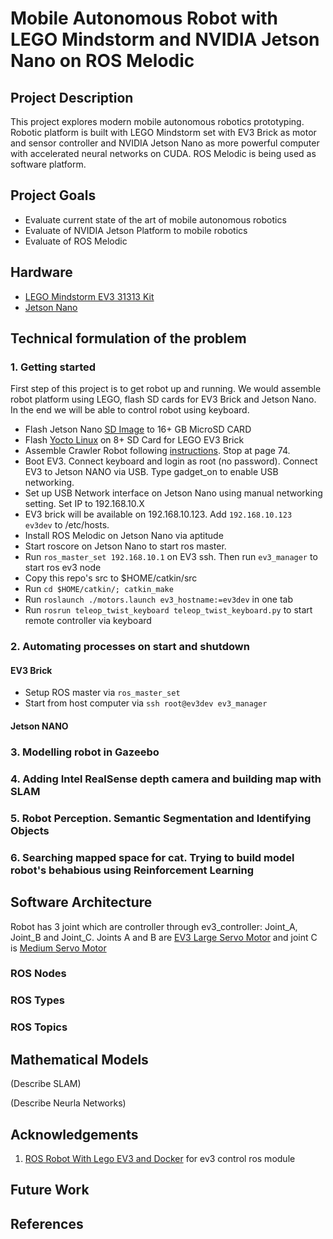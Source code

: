 # Mobile Autonomous Robot with LEGO Mindstorm and NVIDIA Jetson Nano on ROS Melodic

## Project Description

This project explores modern mobile autonomous robotics prototyping. Robotic platform is built with LEGO Mindstorm set with EV3 Brick as motor and sensor controller and NVIDIA Jetson Nano as more powerful computer with accelerated neural networks on CUDA. ROS Melodic is being used as software platform.

## Project Goals

* Evaluate current state of the art of mobile autonomous robotics
* Evaluate of NVIDIA Jetson Platform to mobile robotics
* Evaluate of ROS Melodic

## Hardware

* [LEGO Mindstorm EV3 31313 Kit](https://www.amazon.com/LEGO-MINDSTORMS-31313-Educational-Programming/dp/B00CWER3XY)
* [Jetson Nano](https://store.nvidia.com/store;jsessionid=EF8B35BF82FB37AA99EDC042B8E0AF31?Action=DisplayPage&Locale=en_US&SiteID=nvidia&id=QuickBuyCartPage)

## Technical formulation of the problem

### 1. Getting started

First step of this project is to get robot up and running. We would assemble robot platform using LEGO, flash SD cards for EV3 Brick and Jetson Nano. In the end we will be able to control robot using keyboard.

* Flash Jetson Nano [SD Image](https://developer.nvidia.com/jetson-nano-sd-card-image-r322) to 16+ GB MicroSD CARD
* Flash [Yocto Linux](http://hacks4ros.github.io/h4r_ev3_ctrl/) on 8+ SD Card for LEGO EV3 Brick
* Assemble Crawler Robot following [instructions](https://www.lego.com/en-gb/mindstorms/build-a-robot/gripp3r). Stop at page 74.
* Boot EV3. Connect keyboard and login as root (no password). Connect EV3 to Jetson NANO via USB. Type gadget_on to enable USB networking.
* Set up USB Network interface on Jetson Nano using manual networking setting. Set IP to 192.168.10.X
* EV3 brick will be available on 192.168.10.123. Add ```192.168.10.123  ev3dev``` to /etc/hosts.
* Install ROS Melodic on Jetson Nano via aptitude
* Start roscore on Jetson Nano to start ros master.
* Run ```ros_master_set 192.168.10.1``` on EV3 ssh. Then run ```ev3_manager``` to start ros ev3 node
* Copy this repo's src to $HOME/catkin/src
* Run ```cd $HOME/catkin/; catkin_make```
* Run ```roslaunch ./motors.launch ev3_hostname:=ev3dev``` in one tab
* Run ```rosrun teleop_twist_keyboard teleop_twist_keyboard.py``` to start remote controller via keyboard

### 2. Automating processes on start and shutdown

#### EV3 Brick

* Setup ROS master via ```ros_master_set```
* Start from host computer via ```ssh root@ev3dev ev3_manager```

#### Jetson NANO

### 3. Modelling robot in Gazeebo

### 4. Adding Intel RealSense depth camera and building map with SLAM

### 5. Robot Perception. Semantic Segmentation and Identifying Objects

### 6. Searching mapped space for cat. Trying to build model robot's behabious using Reinforcement Learning

## Software Architecture

Robot has 3 joint which are controller through ev3_controller: Joint_A, Joint_B and Joint_C. Joints A and B are [EV3 Large Servo Motor](https://www.lego.com/en-us/product/ev3-large-servo-motor-45502) and joint C is [Medium Servo Motor](https://www.lego.com/en-us/product/ev3-medium-servo-motor-45503)

### ROS Nodes

### ROS Types

### ROS Topics

## Mathematical Models

(Describe SLAM)

(Describe Neurla Networks)

## Acknowledgements

1. [ROS Robot With Lego EV3 and Docker](https://www.instructables.com/id/ROS-Robot-With-Lego-EV3-and-Docker/) for ev3 control ros module

## Future Work

## References


